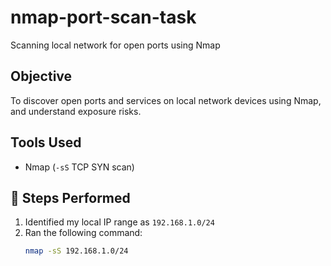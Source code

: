 # nmap-port-scan-task
Scanning local network for open ports using Nmap

## Objective
To discover open ports and services on local network devices using Nmap, and understand exposure risks.

##  Tools Used
- Nmap (`-sS` TCP SYN scan)

## 🧪 Steps Performed
1. Identified my local IP range as `192.168.1.0/24`
2. Ran the following command:
   ```bash
   nmap -sS 192.168.1.0/24
